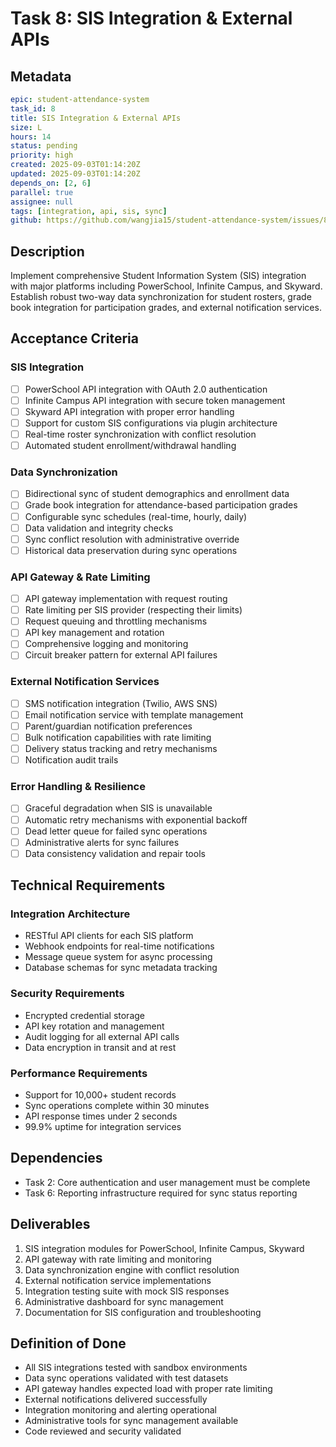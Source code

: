 # Task 8: SIS Integration & External APIs

## Metadata
```yaml
epic: student-attendance-system
task_id: 8
title: SIS Integration & External APIs
size: L
hours: 14
status: pending
priority: high
created: 2025-09-03T01:14:20Z
updated: 2025-09-03T01:14:20Z
depends_on: [2, 6]
parallel: true
assignee: null
tags: [integration, api, sis, sync]
github: https://github.com/wangjia15/student-attendance-system/issues/8
```

## Description

Implement comprehensive Student Information System (SIS) integration with major platforms including PowerSchool, Infinite Campus, and Skyward. Establish robust two-way data synchronization for student rosters, grade book integration for participation grades, and external notification services.

## Acceptance Criteria

### SIS Integration
- [ ] PowerSchool API integration with OAuth 2.0 authentication
- [ ] Infinite Campus API integration with secure token management
- [ ] Skyward API integration with proper error handling
- [ ] Support for custom SIS configurations via plugin architecture
- [ ] Real-time roster synchronization with conflict resolution
- [ ] Automated student enrollment/withdrawal handling

### Data Synchronization
- [ ] Bidirectional sync of student demographics and enrollment data
- [ ] Grade book integration for attendance-based participation grades
- [ ] Configurable sync schedules (real-time, hourly, daily)
- [ ] Data validation and integrity checks
- [ ] Sync conflict resolution with administrative override
- [ ] Historical data preservation during sync operations

### API Gateway & Rate Limiting
- [ ] API gateway implementation with request routing
- [ ] Rate limiting per SIS provider (respecting their limits)
- [ ] Request queuing and throttling mechanisms
- [ ] API key management and rotation
- [ ] Comprehensive logging and monitoring
- [ ] Circuit breaker pattern for external API failures

### External Notification Services
- [ ] SMS notification integration (Twilio, AWS SNS)
- [ ] Email notification service with template management
- [ ] Parent/guardian notification preferences
- [ ] Bulk notification capabilities with rate limiting
- [ ] Delivery status tracking and retry mechanisms
- [ ] Notification audit trails

### Error Handling & Resilience
- [ ] Graceful degradation when SIS is unavailable
- [ ] Automatic retry mechanisms with exponential backoff
- [ ] Dead letter queue for failed sync operations
- [ ] Administrative alerts for sync failures
- [ ] Data consistency validation and repair tools

## Technical Requirements

### Integration Architecture
- RESTful API clients for each SIS platform
- Webhook endpoints for real-time notifications
- Message queue system for async processing
- Database schemas for sync metadata tracking

### Security Requirements
- Encrypted credential storage
- API key rotation and management
- Audit logging for all external API calls
- Data encryption in transit and at rest

### Performance Requirements
- Support for 10,000+ student records
- Sync operations complete within 30 minutes
- API response times under 2 seconds
- 99.9% uptime for integration services

## Dependencies
- Task 2: Core authentication and user management must be complete
- Task 6: Reporting infrastructure required for sync status reporting

## Deliverables
1. SIS integration modules for PowerSchool, Infinite Campus, Skyward
2. API gateway with rate limiting and monitoring
3. Data synchronization engine with conflict resolution
4. External notification service implementations
5. Integration testing suite with mock SIS responses
6. Administrative dashboard for sync management
7. Documentation for SIS configuration and troubleshooting

## Definition of Done
- All SIS integrations tested with sandbox environments
- Data sync operations validated with test datasets
- API gateway handles expected load with proper rate limiting
- External notifications delivered successfully
- Integration monitoring and alerting operational
- Administrative tools for sync management available
- Code reviewed and security validated